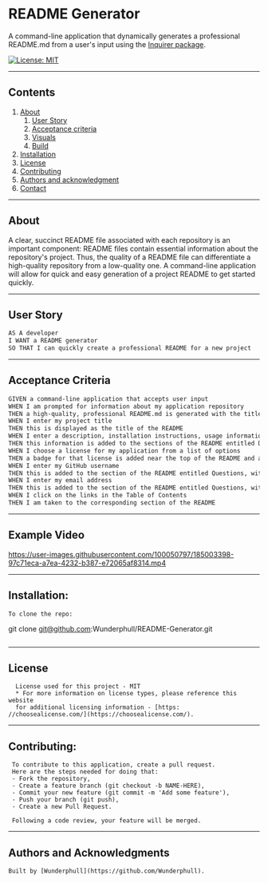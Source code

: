 # README Generator

  A command-line application that dynamically generates a professional README.md from a user's input using the [Inquirer package](https://www.npmjs.com/package/inquirer).

  [![License: MIT](https://img.shields.io/badge/License-MIT-yellow.svg)](https://opensource.org/licenses/MIT)

  
---
## Contents

  1. [About](#about)
      1. [User Story](#user%20story)
      2. [Acceptance criteria](#acceptance%20criteria)
      3. [Visuals](#visuals)
      4. [Build](#build)
  2. [Installation](#installation)
  3. [License](#license)
  4. [Contributing](#contributing)
  5. [Authors and acknowledgment](#authors%20and%20acknowledgment)
  6. [Contact](#contact)

---
## About
  A clear, succinct README file associated with each repository is an important component: README files contain essential information about the repository's project. Thus, the quality of a README file can differentiate a high-quality repository from a low-quality one. A command-line application will allow for quick and easy generation of a project README to get started quickly.

---
## User Story

```md
AS A developer
I WANT a README generator
SO THAT I can quickly create a professional README for a new project
```
---
## Acceptance Criteria

```md
GIVEN a command-line application that accepts user input
WHEN I am prompted for information about my application repository
THEN a high-quality, professional README.md is generated with the title of my project and sections entitled Description, Table of Contents, Installation, Usage, License, Contributing, Tests, and Questions
WHEN I enter my project title
THEN this is displayed as the title of the README
WHEN I enter a description, installation instructions, usage information, contribution guidelines, and test instructions
THEN this information is added to the sections of the README entitled Description, Installation, Usage, Contributing, and Tests
WHEN I choose a license for my application from a list of options
THEN a badge for that license is added near the top of the README and a notice is added to the section of the README entitled License that explains which license the application is covered under
WHEN I enter my GitHub username
THEN this is added to the section of the README entitled Questions, with a link to my GitHub profile
WHEN I enter my email address
THEN this is added to the section of the README entitled Questions, with instructions on how to reach me with additional questions
WHEN I click on the links in the Table of Contents
THEN I am taken to the corresponding section of the README
```

---
## Example Video



https://user-images.githubusercontent.com/100050797/185003398-97c71eca-a7ea-4232-b387-e72065af8314.mp4



---
## Installation:
  
```
To clone the repo:
  ``` 
  git clone git@github.com:Wunderphull/README-Generator.git
  ``` 

``` 
---
## License
```
  License used for this project - MIT
  * For more information on license types, please reference this website
  for additional licensing information - [https: //choosealicense.com/](https://choosealicense.com/).
```

---
## Contributing:
 ``` 
  To contribute to this application, create a pull request.
  Here are the steps needed for doing that:
  - Fork the repository,
  - Create a feature branch (git checkout -b NAME-HERE),
  - Commit your new feature (git commit -m 'Add some feature'),
  - Push your branch (git push),
  - Create a new Pull Request.

  Following a code review, your feature will be merged.
```

---
  ## Authors and Acknowledgments
  ```
  Built by [Wunderphull](https://github.com/Wunderphull).
  ```
